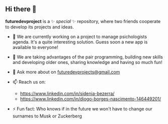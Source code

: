 ## Hi there 👋
**futuredevproject** is a ✨ _special_ ✨ repository, where two friends cooperate to develop its projects and ideas.

- 🔭 We are currently working on a project to manage psichologists agenda. It's a quite interesting solution. Guess soon a new app is available to everyone! 
- 🌱 We are taking advantages of the pair programming, building new skills and developing older ones, sharing knowledge and having so much fun!

- 💬 Ask more about on futuredevprojects@gmail.com
-  📫 Reach us on:
      * https://www.linkedin.com/in/sidenia-bezerra/
      * https://www.linkedin.com/in/diogo-borges-nascimento-146449201/
   
- ⚡ Fun fact: Who knows if in the future we won't have to change our surnames to Musk or Zuckerberg 
